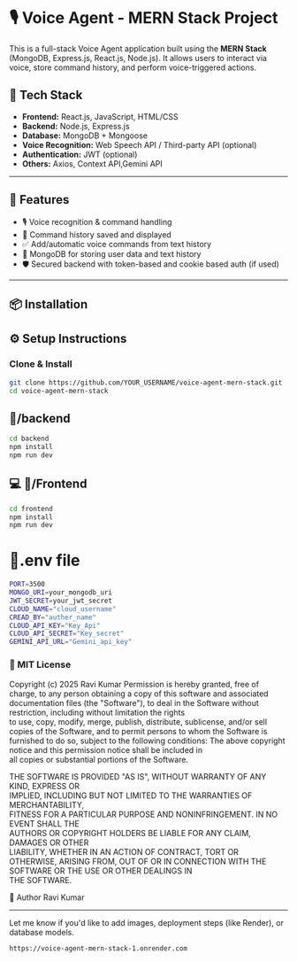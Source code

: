 # 🎙️ Voice Agent - MERN Stack Project

This is a full-stack Voice Agent application built using the **MERN Stack** (MongoDB, Express.js, React.js, Node.js). It allows users to interact via voice, store command history, and perform voice-triggered actions.

## 📁 Tech Stack

- **Frontend:** React.js, JavaScript, HTML/CSS
- **Backend:** Node.js, Express.js
- **Database:** MongoDB + Mongoose
- **Voice Recognition:** Web Speech API / Third-party API (optional)
- **Authentication:** JWT (optional)
- **Others:** Axios, Context API,Gemini API

---

## 🚀 Features

- 🎙️ Voice recognition & command handling
- 📜 Command history saved and displayed
- ✅ Add/automatic voice commands from text history
- 💾 MongoDB for storing user data and text history
- 🛡️ Secured backend with token-based and cookie based auth (if used)

---

## 📦 Installation

## ⚙️ Setup Instructions

### Clone & Install

```bash
git clone https://github.com/YOUR_USERNAME/voice-agent-mern-stack.git
cd voice-agent-mern-stack
```

## 🔧/backend

```bash
cd backend
npm install
npm run dev
```

## 💻 🎨/Frontend

```bash
cd frontend
npm install
npm run dev
```

# 🔐.env file

```bash
PORT=3500
MONGO_URI=your_mongodb_uri
JWT_SECRET=your_jwt_secret
CLOUD_NAME="cloud_username"
CREAD_BY="auther_name"
CLOUD_API_KEY="Key_Api"
CLOUD_API_SECRET="Key_secret"
GEMINI_API_URL="Gemini_api_key"
```

### 📄 MIT License

Copyright (c) 2025 Ravi Kumar
Permission is hereby granted, free of charge, to any person obtaining a copy
of this software and associated documentation files (the "Software"), to deal
in the Software without restriction, including without limitation the rights  
to use, copy, modify, merge, publish, distribute, sublicense, and/or sell  
copies of the Software, and to permit persons to whom the Software is  
furnished to do so, subject to the following conditions:
The above copyright notice and this permission notice shall be included in  
all copies or substantial portions of the Software.

THE SOFTWARE IS PROVIDED "AS IS", WITHOUT WARRANTY OF ANY KIND, EXPRESS OR  
IMPLIED, INCLUDING BUT NOT LIMITED TO THE WARRANTIES OF MERCHANTABILITY,  
FITNESS FOR A PARTICULAR PURPOSE AND NONINFRINGEMENT. IN NO EVENT SHALL THE  
AUTHORS OR COPYRIGHT HOLDERS BE LIABLE FOR ANY CLAIM, DAMAGES OR OTHER  
LIABILITY, WHETHER IN AN ACTION OF CONTRACT, TORT OR OTHERWISE, ARISING FROM,
OUT OF OR IN CONNECTION WITH THE SOFTWARE OR THE USE OR OTHER DEALINGS IN  
THE SOFTWARE.

👤 Author
Ravi Kumar

---

Let me know if you'd like to add images, deployment steps (like Render), or database models.

```
https://voice-agent-mern-stack-1.onrender.com
```
